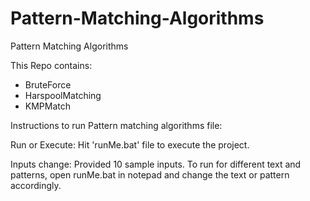 # Pattern-Matching-Algorithms
Pattern Matching Algorithms

This Repo contains:
* BruteForce
* HarspoolMatching
* KMPMatch

Instructions to run Pattern matching algorithms file:

Run or Execute:
Hit 'runMe.bat' file to execute the project.

Inputs change:
Provided 10 sample inputs.
To run for different text and patterns, open runMe.bat in notepad and change the text or pattern accordingly.